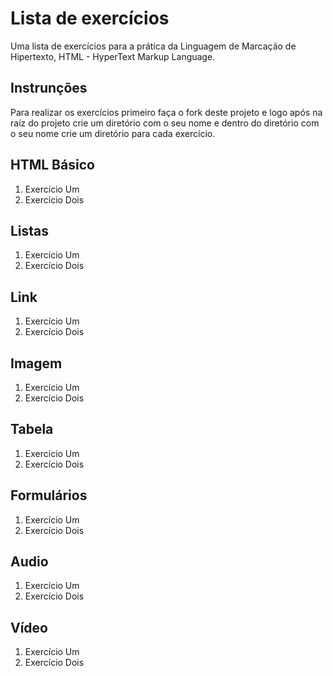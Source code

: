 # Lista de exercícios

Uma lista de exercícios para a prática da Linguagem de Marcação de Hipertexto, HTML - HyperText Markup Language.

## Instrunções

Para realizar os exercícios primeiro faça o fork deste projeto e logo após na raíz do projeto crie um diretório com o seu nome e dentro do diretório com o seu nome crie um diretório para cada exercício.

## HTML Básico

  1. Exercício Um
  1. Exercício Dois

## Listas

  1. Exercício Um
  1. Exercício Dois
  
## Link

  1. Exercício Um
  1. Exercício Dois

## Imagem

  1. Exercício Um
  1. Exercício Dois

## Tabela

  1. Exercício Um
  1. Exercício Dois

## Formulários

  1. Exercício Um
  1. Exercício Dois

## Audio

  1. Exercício Um
  1. Exercício Dois

## Vídeo

  1. Exercício Um
  1. Exercício Dois
